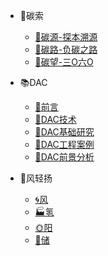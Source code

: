 <!--
 * @Descripttion: 
 * @version: 
 * @Author: NWUzmed
 * @Date: 2021-04-20 10:24:20
 * @LastEditTime: 2021-07-04 22:24:49
-->

- 🌌碳索
    - [🌱碳源-探本溯源](二氧化碳/碳索/碳源-探本溯源.md)
    - [🌵碳路-负碳之路](二氧化碳/碳索/碳路-负碳之路.md)
    - [🌴碳望-三O六O](二氧化碳/碳索/碳望-三〇六〇.md)

- 📚DAC
    - [📗前言](二氧化碳/DAC/前言.md)
    - [📒DAC技术](二氧化碳/DAC/DAC技术.md)
    - [📘DAC基础研究](二氧化碳/DAC/DAC基础研究.md)
    - [📒DAC工程案例](二氧化碳/DAC/DAC工程案例.md)
    - [📘DAC前景分析](二氧化碳/DAC/DAC前景分析.md)

- 🌌风轻扬
    - [🌀风](二氧化碳/风轻扬/风.md)
    - [🏭氢](二氧化碳/风轻扬/氢.md)
    - [🌞阳](二氧化碳/风轻扬/阳.md)
    - [🔋储](二氧化碳/风轻扬/储.md)
